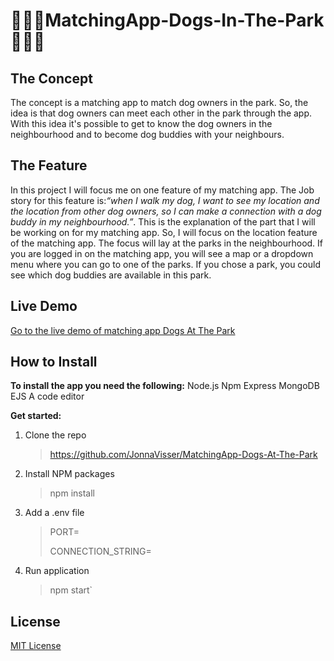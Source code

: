 #  :dog::dog::dog:MatchingApp-Dogs-In-The-Park:dog::dog::dog:
## The Concept 
The concept is a matching app to match dog owners in the park. So, the idea is that dog owners can meet each other in the park through the app. With this idea it's possible to get to know the dog owners in the neighbourhood and to become dog buddies with your neighbours.
## The Feature
In this project I will focus me on one feature of my matching app. The Job story for this feature is:*“when I walk my dog, I want to see my location and the location from other dog owners, so I can make a connection with a dog buddy in my neighbourhood.”*. This is the explanation of the part that I will be working on for my matching app. So, I will focus on the location feature of the matching app. The focus will lay at the parks in the neighbourhood. If you are logged in on the matching app, you will see a map or a dropdown menu where you can go to one of the parks. If you chose a park, you could see which dog buddies are available in this park.  
## Live Demo
[Go to the live demo of matching app Dogs At The Park](https://matchingapp-dogs-at-the-park.herokuapp.com/)
## How to Install
**To install the app you need the following:**
Node.js
Npm
Express
MongoDB
EJS
A code editor

**Get started:**
1. Clone the repo
   >https://github.com/JonnaVisser/MatchingApp-Dogs-At-The-Park
2. Install NPM packages
   >npm install
3. Add a .env file
   >PORT=<PORT NUMMER>
   >
   >CONNECTION_STRING=<DATABASE CONNECTION STRING>
4. Run application
   >npm start`

## License
[MIT License](https://github.com/JonnaVisser/MatchingApp-Dogs-At-The-Park/blob/main/LICENSE)
